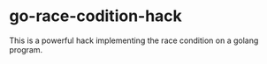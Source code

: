 # go-race-codition-hack
This is a powerful hack implementing the race condition on a golang program.
